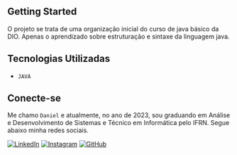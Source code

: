 ## Getting Started

O projeto se trata de uma organização inicial do curso de java básico da DIO. Apenas o aprendizado sobre estruturação e sintaxe da linguagem java.

## Tecnologias Utilizadas
 - `JAVA`

## Conecte-se

Me chamo `Daniel` e atualmente, no ano de 2023, sou graduando em Análise e Desenvolvimento de Sistemas e Técnico em Informática pelo IFRN. Segue abaixo minha redes sociais.

[![LinkedIn](https://img.shields.io/badge/LinkedIn-000?style=for-the-badge&logo=linkedin&logoColor=0E76A8)](https://www.linkedin.com/in/daniel-ribeiro-gomes-168283279/)
[![Instagram](https://img.shields.io/badge/Instagram-000?style=for-the-badge&logo=instagram)](https://www.instagram.com/daniel_gomes_987/)
[![GitHub](https://img.shields.io/badge/GitHub-000?style=for-the-badge&logo=github)](https://github.com/DanielStudent987)

